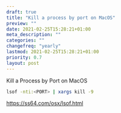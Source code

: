 ```yaml
---
draft: true
title: "Kill a process by port on MacOS"
preview: ""
date: 2021-02-25T15:28:21+01:00
meta_description: ""
categories: ""
changefreq: "yearly"
lastmod: 2021-02-25T15:28:21+01:00
priority: 0.7
layout: post
---
```


Kill a Process by Port on MacOS

```bash
lsof -nti:<PORT> | xargs kill -9
```

https://ss64.com/osx/lsof.html